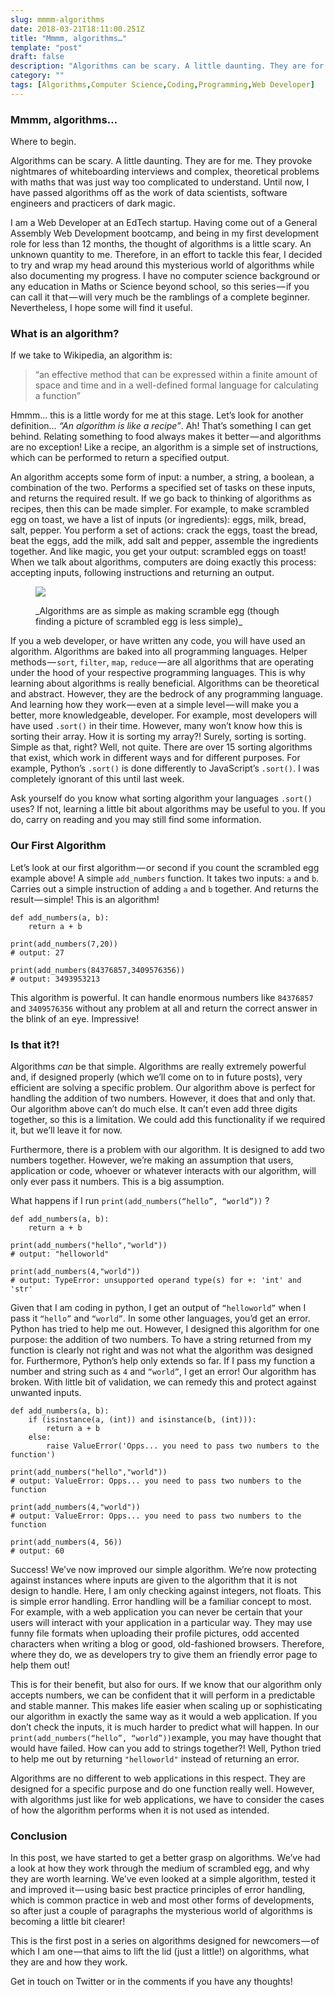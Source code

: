 ```yaml
---
slug: mmmm-algorithms
date: 2018-03-21T18:11:00.251Z
title: "Mmmm, algorithms…"
template: "post"
draft: false
description: "Algorithms can be scary. A little daunting. They are for me. They provoke nightmares of whiteboarding interviews and complex, theoretical problems with maths that was just way too complicated to…"
category: ""
tags: [Algorithms,Computer Science,Coding,Programming,Web Developer]
---
```


### Mmmm, algorithms…

Where to begin.

Algorithms can be scary. A little daunting. They are for me. They provoke nightmares of whiteboarding interviews and complex, theoretical problems with maths that was just way too complicated to understand. Until now, I have passed algorithms off as the work of data scientists, software engineers and practicers of dark magic.

I am a Web Developer at an EdTech startup. Having come out of a General Assembly Web Development bootcamp, and being in my first development role for less than 12 months, the thought of algorithms is a little scary. An unknown quantity to me. Therefore, in an effort to tackle this fear, I decided to try and wrap my head around this mysterious world of algorithms while also documenting my progress. I have no computer science background or any education in Maths or Science beyond school, so this series — if you can call it that — will very much be the ramblings of a complete beginner. Nevertheless, I hope some will find it useful.

### What is an algorithm?

If we take to Wikipedia, an algorithm is:

> “an effective method that can be expressed within a finite amount of space and time and in a well-defined formal language for calculating a function”

Hmmm… this is a little wordy for me at this stage. Let’s look for another definition… _“An algorithm is like a recipe”_. Ah! That’s something I can get behind. Relating something to food always makes it better — and algorithms are no exception! Like a recipe, an algorithm is a simple set of instructions, which can be performed to return a specified output.

An algorithm accepts some form of input: a number, a string, a boolean, a combination of the two. Performs a specified set of tasks on these inputs, and returns the required result. If we go back to thinking of algorithms as recipes, then this can be made simpler. For example, to make scrambled egg on toast, we have a list of inputs (or ingredients): eggs, milk, bread, salt, pepper. You perform a set of actions: crack the eggs, toast the bread, beat the eggs, add the milk, add salt and pepper, assemble the ingredients together. And like magic, you get your output: scrambled eggs on toast! When we talk about algorithms, computers are doing exactly this process: accepting inputs, following instructions and returning an output.

<figure>

![](/media/mmmm-algorithms-0.)

<figcaption>_Algorithms are as simple as making scramble egg (though finding a picture of scrambled egg is less simple)_</figcaption></figure>

If you a web developer, or have written any code, you will have used an algorithm. Algorithms are baked into all programming languages. Helper methods — `sort`, `filter`, `map`, `reduce` — are all algorithms that are operating under the hood of your respective programming languages. This is why learning about algorithms is really beneficial. Algorithms can be theoretical and abstract. However, they are the bedrock of any programming language. And learning how they work — even at a simple level — will make you a better, more knowledgeable, developer. For example, most developers will have used `.sort()` in their time. However, many won’t know how this is sorting their array. How it is sorting my array?! Surely, sorting is sorting. Simple as that, right? Well, not quite. There are over 15 sorting algorithms that exist, which work in different ways and for different purposes. For example, Python’s `.sort()` is done differently to JavaScript’s `.sort()`. I was completely ignorant of this until last week.

Ask yourself do you know what sorting algorithm your languages `.sort()` uses? If not, learning a little bit about algorithms may be useful to you. If you do, carry on reading and you may still find some information.

### Our First Algorithm

Let’s look at our first algorithm — or second if you count the scrambled egg example above! A simple `add_numbers` function. It takes two inputs: `a` and `b`. Carries out a simple instruction of adding `a` and `b` together. And returns the result — simple! This is an algorithm!

```
def add_numbers(a, b):
    return a + b

print(add_numbers(7,20))
# output: 27

print(add_numbers(84376857,3409576356))
# output: 3493953213
```

This algorithm is powerful. It can handle enormous numbers like `84376857` and `3409576356` without any problem at all and return the correct answer in the blink of an eye. Impressive!

### Is that it?!

Algorithms _can_ be that simple. Algorithms are really extremely powerful and, if designed properly (which we’ll come on to in future posts), very efficient are solving a specific problem. Our algorithm above is perfect for handling the addition of two numbers. However, it does that and only that. Our algorithm above can’t do much else. It can’t even add three digits together, so this is a limitation. We could add this functionality if we required it, but we’ll leave it for now.

Furthermore, there is a problem with our algorithm. It is designed to add two numbers together. However, we’re making an assumption that users, application or code, whoever or whatever interacts with our algorithm, will only ever pass it numbers. This is a big assumption.

What happens if I run `print(add_numbers(“hello”, “world”))` ?

```
def add_numbers(a, b):
    return a + b

print(add_numbers("hello","world"))
# output: "helloworld"

print(add_numbers(4,"world"))
# output: TypeError: unsupported operand type(s) for +: 'int' and 'str'
```

Given that I am coding in python, I get an output of `“helloworld”` when I pass it `“hello”` and `“world”`. In some other languages, you’d get an error. Python has tried to help me out. However, I designed this algorithm for one purpose: the addition of two numbers. To have a string returned from my function is clearly not right and was not what the algorithm was designed for. Furthermore, Python’s help only extends so far. If I pass my function a number and string such as `4` and `“world”`, I get an error! Our algorithm has broken. With little bit of validation, we can remedy this and protect against unwanted inputs.

```
def add_numbers(a, b):
    if (isinstance(a, (int)) and isinstance(b, (int))):
        return a + b
    else:
        raise ValueError('Opps... you need to pass two numbers to the function')

print(add_numbers("hello","world"))
# output: ValueError: Opps... you need to pass two numbers to the function

print(add_numbers(4,"world"))
# output: ValueError: Opps... you need to pass two numbers to the function

print(add_numbers(4, 56))
# output: 60
```

Success! We’ve now improved our simple algorithm. We’re now protecting against instances where inputs are given to the algorithm that it is not design to handle. Here, I am only checking against integers, not floats. This is simple error handling. Error handling will be a familiar concept to most. For example, with a web application you can never be certain that your users will interact with your application in a particular way. They may use funny file formats when uploading their profile pictures, odd accented characters when writing a blog or good, old-fashioned browsers. Therefore, where they do, we as developers try to give them an friendly error page to help them out!

This is for their benefit, but also for ours. If we know that our algorithm only accepts numbers, we can be confident that it will perform in a predictable and stable manner. This makes life easier when scaling up or sophisticating our algorithm in exactly the same way as it would a web application. If you don’t check the inputs, it is much harder to predict what will happen. In our `print(add_numbers(“hello”, “world”))`example, you may have thought that would have failed. How can you add to strings together?! Well, Python tried to help me out by returning `"helloworld"` instead of returning an error.

Algorithms are no different to web applications in this respect. They are designed for a specific purpose and do one function really well. However, with algorithms just like for web applications, we have to consider the cases of how the algorithm performs when it is not used as intended.

### Conclusion

In this post, we have started to get a better grasp on algorithms. We’ve had a look at how they work through the medium of scrambled egg, and why they are worth learning. We’ve even looked at a simple algorithm, tested it and improved it — using basic best practice principles of error handling, which is common practice in web and most other forms of developments, so after just a couple of paragraphs the mysterious world of algorithms is becoming a little bit clearer!

This is the first post in a series on algorithms designed for newcomers — of which I am one — that aims to lift the lid (just a little!) on algorithms, what they are and how they work.

Get in touch on Twitter or in the comments if you have any thoughts!
